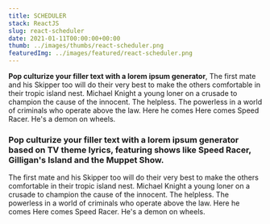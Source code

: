 ```yaml
---
title: SCHEDULER
stack: ReactJS
slug: react-scheduler
date: 2021-01-11T00:00:00+00:00
thumb: ../images/thumbs/react-scheduler.png
featuredImg: ../images/featured/react-scheduler.png
---
```


**Pop culturize your filler text with a lorem ipsum generator**, The first mate and his Skipper too will do their very best to make the others comfortable in their tropic island nest. Michael Knight a young loner on a crusade to champion the cause of the innocent. The helpless. The powerless in a world of criminals who operate above the law. Here he comes Here comes Speed Racer. He's a demon on wheels.

### Pop culturize your filler text with a lorem ipsum generator based on TV theme lyrics, featuring shows like Speed Racer, Gilligan's Island and the Muppet Show.

The first mate and his Skipper too will do their very best to make the others comfortable in their tropic island nest. Michael Knight a young loner on a crusade to champion the cause of the innocent. The helpless. The powerless in a world of criminals who operate above the law. Here he comes Here comes Speed Racer. He's a demon on wheels.
